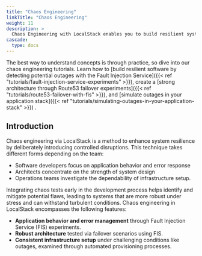 ```yaml
---
title: "Chaos Engineering"
linkTitle: "Chaos Engineering"
weight: 11
description: >
  Chaos Engineering with LocalStack enables you to build resilient systems early on in the development phase.
cascade:
  type: docs
---
```


The best way to understand concepts is through practice, so dive into our chaos engineering tutorials. Learn how to [build resilient software
by detecting potential outages with the Fault Injection Service]({{< ref "tutorials/fault-injection-service-experiments" >}}), create a 
[strong architecture through Route53 failover experiments]({{< ref "tutorials/route53-failover-with-fis" >}}), and
[simulate outages in your application stack]({{< ref "tutorials/simulating-outages-in-your-application-stack" >}}) .

## Introduction

Chaos engineering via LocalStack is a method to enhance system resilience by deliberately introducing controlled disruptions. This technique takes different forms depending on the team: 

- Software developers focus on application behavior and error response
- Architects concentrate on the strength of system design
- Operations teams investigate the dependability of infrastructure setup. 

Integrating chaos tests early in the development process helps identify and mitigate potential flaws, leading to systems that are more robust under stress and can withstand 
turbulent conditions. Chaos engineering in LocalStack encompasses the following features:

- **Application behavior and error management** through Fault Injection Service (FIS) experiments.
- **Robust architecture** tested via failover scenarios using FIS.
- **Consistent infrastructure setup** under challenging conditions like outages, examined through automated provisioning processes.
